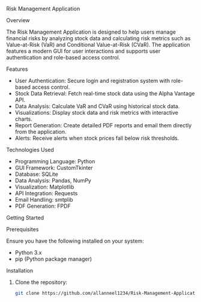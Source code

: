 Risk Management Application

Overview

The Risk Management Application is designed to help users manage financial risks by analyzing stock data and calculating risk metrics such as Value-at-Risk (VaR) and Conditional Value-at-Risk (CVaR). The application features a modern GUI for user interactions and supports user authentication and role-based access control.


Features

- User Authentication: Secure login and registration system with role-based access control.
- Stock Data Retrieval: Fetch real-time stock data using the Alpha Vantage API.
- Data Analysis: Calculate VaR and CVaR using historical stock data.
- Visualizations: Display stock data and risk metrics with interactive charts.
- Report Generation: Create detailed PDF reports and email them directly from the application.
- Alerts: Receive alerts when stock prices fall below risk thresholds.

Technologies Used

- Programming Language: Python
- GUI Framework: CustomTkinter
- Database: SQLite
- Data Analysis: Pandas, NumPy
- Visualization: Matplotlib
- API Integration: Requests
- Email Handling: smtplib
- PDF Generation: FPDF

Getting Started

Prerequisites

Ensure you have the following installed on your system:

- Python 3.x
- pip (Python package manager)

Installation

1. Clone the repository:

   ```sh
   git clone https://github.com/allanneel1234/Risk-Management-Application.git
